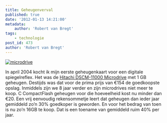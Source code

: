 ```yaml
---
title: Geheugenverval
published: true
date: '2012-01-13 14:21:00'
metadata:
    author: 'Robert van Bregt'
tags:
    - technologie
post_id: 473
author: 'Robert van Bregt'
---
```


[![microdrive](/wp-content/uploads/2009/08/microdrive.jpg "microdrive")](/wp-content/uploads/2009/08/microdrive.jpg)

In april 2004 kocht ik mijn eerste geheugenkaart voor een digitale spiegelreflex. Het was de [Hitachi DSCM-11000 Microdrive](https://robertvanbregt.nl/2004/02/17/microdrive/) met 1 GB geheugen. Destijds was dat voor de prima prijs van €154 de goedkoopste opslag. Inmiddels zijn we 8 jaar verder en zijn microdrives niet meer te koop. C CompactFlash geheugen voor die hoeveelheid kost nu minder dan €20. Een vrij eenvoudig rekensommetje leert dat geheugen dan ieder jaar gemiddeld zo’n 30% goedkoper is geworden. En voor het bedrag van toen is nu zo’n 16GB te koop. Dat is een toename van gemiddeld ruim 40% per jaar.